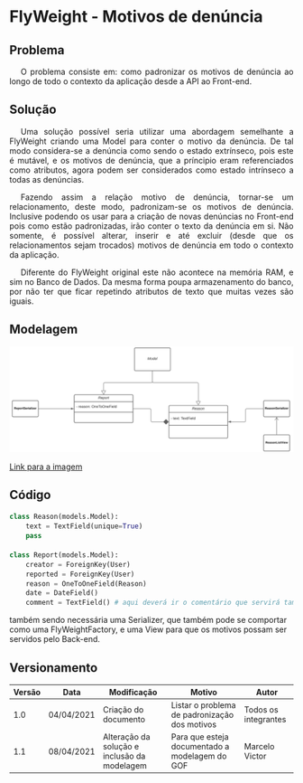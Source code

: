 # FlyWeight - Motivos de denúncia

## Problema

<p style="text-indent: 20px; text-align: justify">
O problema consiste em: como padronizar os motivos de denúncia ao longo de todo o contexto da aplicação desde a API ao Front-end.
</p>

## Solução

<p style="text-indent: 20px; text-align: justify">
Uma solução possível seria utilizar uma abordagem semelhante a FlyWeight criando uma Model para conter o motivo da denúncia. De tal modo considera-se a denúncia como sendo o estado extrínseco, pois este é mutável, e os motivos de denúncia, que a príncipio eram referenciados como atributos, agora podem ser considerados como estado intrínseco a todas as denúncias.
</p>

<p style="text-indent: 20px; text-align: justify">
Fazendo assim a relação motivo de denúncia, tornar-se um relacionamento, deste modo, padronizam-se os motivos de denúncia. Inclusive podendo os usar para a criação de novas denúncias no Front-end pois como estão padronizadas, irão conter o texto da denúncia em si. Não somente, é possível alterar, inserir e até excluir (desde que os relacionamentos sejam trocados) motivos de denúncia em todo o contexto da aplicação. 
</p>

<p style="text-indent: 20px; text-align: justify">
Diferente do FlyWeight original este não acontece na memória RAM, e sim no Banco de Dados. Da mesma forma poupa armazenamento do banco, por não ter que ficar repetindo atributos de texto que muitas vezes são iguais. 
</p>

## Modelagem

![Diagrama de builder do moderador](../../../../../assets/gofs/modelos/flyweight.png)

<a href="https://drive.google.com/file/d/1ldNde1PLIpvhuX6mFnlgOgFPOVJKyXz7/view?usp=sharing" target="_blank" rel="noopener noreferrer">Link para a imagem</a>

## Código

```python
class Reason(models.Model):
    text = TextField(unique=True)
    pass

class Report(models.Model):
    creator = ForeignKey(User)
    reported = ForeignKey(User)
    reason = OneToOneField(Reason)
    date = DateField()
    comment = TextField() # aqui deverá ir o comentário que servirá também como motivo caso seja marcado o motivo como 'outros'
```

também sendo necessária uma Serializer, que também pode se comportar como uma FlyWeightFactory, e uma View para que os motivos possam ser servidos pelo Back-end.

## Versionamento

| Versão | Data       | Modificação                                  | Motivo                                         | Autor                |
| ------ | ---------- | -------------------------------------------- | ---------------------------------------------- | -------------------- |
| 1.0    | 04/04/2021 | Criação do documento                         | Listar o problema de padronização dos motivos  | Todos os integrantes |
| 1.1    | 08/04/2021 | Alteração da solução e inclusão da modelagem | Para que esteja documentado a modelagem do GOF | Marcelo Victor       |
